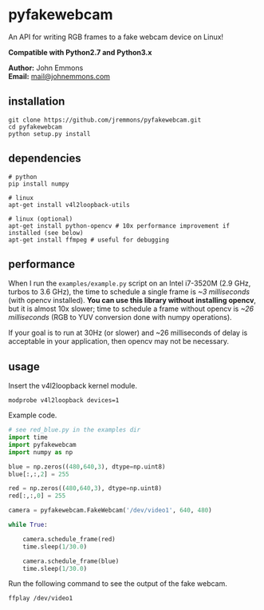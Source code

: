 # pyfakewebcam

An API for writing RGB frames to a fake webcam device on Linux!

**Compatible with Python2.7 and Python3.x**    

**Author:** John Emmons  
**Email:** mail@johnemmons.com

## installation

```
git clone https://github.com/jremmons/pyfakewebcam.git
cd pyfakewebcam
python setup.py install
```

## dependencies
```
# python 
pip install numpy

# linux
apt-get install v4l2loopback-utils

# linux (optional)
apt-get install python-opencv # 10x performance improvement if installed (see below)
apt-get install ffmpeg # useful for debugging
```

## performance

When I run the `examples/example.py` script on an Intel i7-3520M (2.9
GHz, turbos to 3.6 GHz), the time to schedule a single frame is *~3
milliseconds* (with opencv installed). **You can use this library
without installing opencv**, but it is almost 10x slower; time to
schedule a frame without opencv is *~26 milliseconds* (RGB to YUV
conversion done with numpy operations).

If your goal is to run at 30Hz (or slower) and ~26 milliseconds of
delay is acceptable in your application, then opencv may not be
necessary. 

## usage 

Insert the v4l2loopback kernel module.

```
modprobe v4l2loopback devices=1
```

Example code.

```python
# see red_blue.py in the examples dir
import time
import pyfakewebcam
import numpy as np

blue = np.zeros((480,640,3), dtype=np.uint8)
blue[:,:,2] = 255

red = np.zeros((480,640,3), dtype=np.uint8)
red[:,:,0] = 255

camera = pyfakewebcam.FakeWebcam('/dev/video1', 640, 480)

while True:

    camera.schedule_frame(red)
    time.sleep(1/30.0)

    camera.schedule_frame(blue)
    time.sleep(1/30.0)
```

Run the following command to see the output of the fake webcam.
```
ffplay /dev/video1
```
